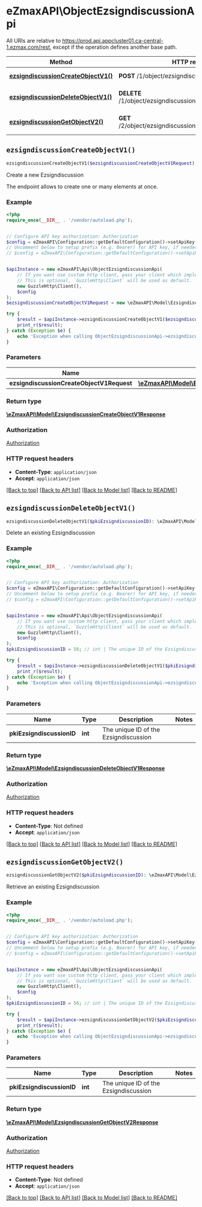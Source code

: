 # eZmaxAPI\ObjectEzsigndiscussionApi

All URIs are relative to https://prod.api.appcluster01.ca-central-1.ezmax.com/rest, except if the operation defines another base path.

| Method | HTTP request | Description |
| ------------- | ------------- | ------------- |
| [**ezsigndiscussionCreateObjectV1()**](ObjectEzsigndiscussionApi.md#ezsigndiscussionCreateObjectV1) | **POST** /1/object/ezsigndiscussion | Create a new Ezsigndiscussion |
| [**ezsigndiscussionDeleteObjectV1()**](ObjectEzsigndiscussionApi.md#ezsigndiscussionDeleteObjectV1) | **DELETE** /1/object/ezsigndiscussion/{pkiEzsigndiscussionID} | Delete an existing Ezsigndiscussion |
| [**ezsigndiscussionGetObjectV2()**](ObjectEzsigndiscussionApi.md#ezsigndiscussionGetObjectV2) | **GET** /2/object/ezsigndiscussion/{pkiEzsigndiscussionID} | Retrieve an existing Ezsigndiscussion |


## `ezsigndiscussionCreateObjectV1()`

```php
ezsigndiscussionCreateObjectV1($ezsigndiscussionCreateObjectV1Request): \eZmaxAPI\Model\EzsigndiscussionCreateObjectV1Response
```

Create a new Ezsigndiscussion

The endpoint allows to create one or many elements at once.

### Example

```php
<?php
require_once(__DIR__ . '/vendor/autoload.php');


// Configure API key authorization: Authorization
$config = eZmaxAPI\Configuration::getDefaultConfiguration()->setApiKey('Authorization', 'YOUR_API_KEY');
// Uncomment below to setup prefix (e.g. Bearer) for API key, if needed
// $config = eZmaxAPI\Configuration::getDefaultConfiguration()->setApiKeyPrefix('Authorization', 'Bearer');


$apiInstance = new eZmaxAPI\Api\ObjectEzsigndiscussionApi(
    // If you want use custom http client, pass your client which implements `GuzzleHttp\ClientInterface`.
    // This is optional, `GuzzleHttp\Client` will be used as default.
    new GuzzleHttp\Client(),
    $config
);
$ezsigndiscussionCreateObjectV1Request = new \eZmaxAPI\Model\EzsigndiscussionCreateObjectV1Request(); // \eZmaxAPI\Model\EzsigndiscussionCreateObjectV1Request

try {
    $result = $apiInstance->ezsigndiscussionCreateObjectV1($ezsigndiscussionCreateObjectV1Request);
    print_r($result);
} catch (Exception $e) {
    echo 'Exception when calling ObjectEzsigndiscussionApi->ezsigndiscussionCreateObjectV1: ', $e->getMessage(), PHP_EOL;
}
```

### Parameters

| Name | Type | Description  | Notes |
| ------------- | ------------- | ------------- | ------------- |
| **ezsigndiscussionCreateObjectV1Request** | [**\eZmaxAPI\Model\EzsigndiscussionCreateObjectV1Request**](../Model/EzsigndiscussionCreateObjectV1Request.md)|  | |

### Return type

[**\eZmaxAPI\Model\EzsigndiscussionCreateObjectV1Response**](../Model/EzsigndiscussionCreateObjectV1Response.md)

### Authorization

[Authorization](../../README.md#Authorization)

### HTTP request headers

- **Content-Type**: `application/json`
- **Accept**: `application/json`

[[Back to top]](#) [[Back to API list]](../../README.md#endpoints)
[[Back to Model list]](../../README.md#models)
[[Back to README]](../../README.md)

## `ezsigndiscussionDeleteObjectV1()`

```php
ezsigndiscussionDeleteObjectV1($pkiEzsigndiscussionID): \eZmaxAPI\Model\EzsigndiscussionDeleteObjectV1Response
```

Delete an existing Ezsigndiscussion



### Example

```php
<?php
require_once(__DIR__ . '/vendor/autoload.php');


// Configure API key authorization: Authorization
$config = eZmaxAPI\Configuration::getDefaultConfiguration()->setApiKey('Authorization', 'YOUR_API_KEY');
// Uncomment below to setup prefix (e.g. Bearer) for API key, if needed
// $config = eZmaxAPI\Configuration::getDefaultConfiguration()->setApiKeyPrefix('Authorization', 'Bearer');


$apiInstance = new eZmaxAPI\Api\ObjectEzsigndiscussionApi(
    // If you want use custom http client, pass your client which implements `GuzzleHttp\ClientInterface`.
    // This is optional, `GuzzleHttp\Client` will be used as default.
    new GuzzleHttp\Client(),
    $config
);
$pkiEzsigndiscussionID = 56; // int | The unique ID of the Ezsigndiscussion

try {
    $result = $apiInstance->ezsigndiscussionDeleteObjectV1($pkiEzsigndiscussionID);
    print_r($result);
} catch (Exception $e) {
    echo 'Exception when calling ObjectEzsigndiscussionApi->ezsigndiscussionDeleteObjectV1: ', $e->getMessage(), PHP_EOL;
}
```

### Parameters

| Name | Type | Description  | Notes |
| ------------- | ------------- | ------------- | ------------- |
| **pkiEzsigndiscussionID** | **int**| The unique ID of the Ezsigndiscussion | |

### Return type

[**\eZmaxAPI\Model\EzsigndiscussionDeleteObjectV1Response**](../Model/EzsigndiscussionDeleteObjectV1Response.md)

### Authorization

[Authorization](../../README.md#Authorization)

### HTTP request headers

- **Content-Type**: Not defined
- **Accept**: `application/json`

[[Back to top]](#) [[Back to API list]](../../README.md#endpoints)
[[Back to Model list]](../../README.md#models)
[[Back to README]](../../README.md)

## `ezsigndiscussionGetObjectV2()`

```php
ezsigndiscussionGetObjectV2($pkiEzsigndiscussionID): \eZmaxAPI\Model\EzsigndiscussionGetObjectV2Response
```

Retrieve an existing Ezsigndiscussion



### Example

```php
<?php
require_once(__DIR__ . '/vendor/autoload.php');


// Configure API key authorization: Authorization
$config = eZmaxAPI\Configuration::getDefaultConfiguration()->setApiKey('Authorization', 'YOUR_API_KEY');
// Uncomment below to setup prefix (e.g. Bearer) for API key, if needed
// $config = eZmaxAPI\Configuration::getDefaultConfiguration()->setApiKeyPrefix('Authorization', 'Bearer');


$apiInstance = new eZmaxAPI\Api\ObjectEzsigndiscussionApi(
    // If you want use custom http client, pass your client which implements `GuzzleHttp\ClientInterface`.
    // This is optional, `GuzzleHttp\Client` will be used as default.
    new GuzzleHttp\Client(),
    $config
);
$pkiEzsigndiscussionID = 56; // int | The unique ID of the Ezsigndiscussion

try {
    $result = $apiInstance->ezsigndiscussionGetObjectV2($pkiEzsigndiscussionID);
    print_r($result);
} catch (Exception $e) {
    echo 'Exception when calling ObjectEzsigndiscussionApi->ezsigndiscussionGetObjectV2: ', $e->getMessage(), PHP_EOL;
}
```

### Parameters

| Name | Type | Description  | Notes |
| ------------- | ------------- | ------------- | ------------- |
| **pkiEzsigndiscussionID** | **int**| The unique ID of the Ezsigndiscussion | |

### Return type

[**\eZmaxAPI\Model\EzsigndiscussionGetObjectV2Response**](../Model/EzsigndiscussionGetObjectV2Response.md)

### Authorization

[Authorization](../../README.md#Authorization)

### HTTP request headers

- **Content-Type**: Not defined
- **Accept**: `application/json`

[[Back to top]](#) [[Back to API list]](../../README.md#endpoints)
[[Back to Model list]](../../README.md#models)
[[Back to README]](../../README.md)

